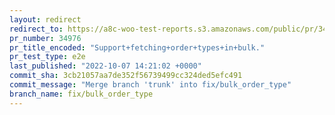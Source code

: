 ```yaml
---
layout: redirect
redirect_to: https://a8c-woo-test-reports.s3.amazonaws.com/public/pr/34976/e2e/index.html
pr_number: 34976
pr_title_encoded: "Support+fetching+order+types+in+bulk."
pr_test_type: e2e
last_published: "2022-10-07 14:21:02 +0000"
commit_sha: 3cb21057aa7de352f56739499cc324ded5efc491
commit_message: "Merge branch 'trunk' into fix/bulk_order_type"
branch_name: fix/bulk_order_type
---
```

